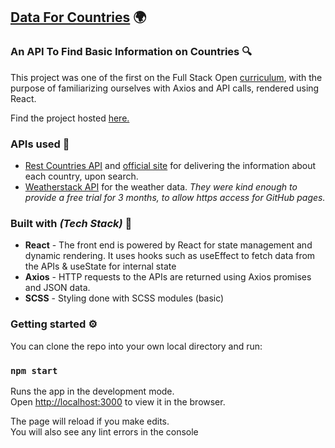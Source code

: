 ## [Data For Countries](https://iamkiko.github.io/Countries-API/) :earth_africa:

### An API To Find Basic Information on Countries :mag:

This project was one of the first on the Full Stack Open [curriculum](https://fullstackopen.com/en/part2/getting_data_from_server#exercises), with the purpose of familiarizing ourselves with Axios and API calls, rendered using React.

Find the project hosted [here.](https://iamkiko.github.io/Countries-API/)

### APIs used :key:
- [Rest Countries API](https://github.com/apilayer/restcountries) and [official site](https://restcountries.eu/) for delivering the information about each country, upon search.
- [Weatherstack API](https://weatherstack.com/documentation) for the weather data. _They were kind enough to provide a free trial for 3 months, to allow https access for GitHub pages._


### Built with _(Tech Stack)_ :wrench:

- __React__ - The front end is powered by React for state management and dynamic rendering. It uses hooks such as useEffect to fetch data from the APIs & useState for internal state
- __Axios__ - HTTP requests to the APIs are returned using Axios promises and JSON data.
- __SCSS__ - Styling done with SCSS modules (basic)


### Getting started :gear:
You can clone the repo into your own local directory and run:

### `npm start`

Runs the app in the development mode.<br>
Open [http://localhost:3000](http://localhost:3000) to view it in the browser.

The page will reload if you make edits.<br>
You will also see any lint errors in the console
